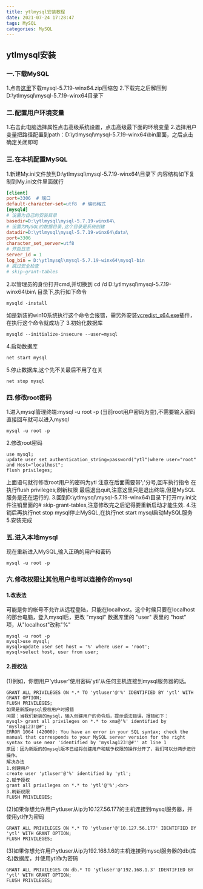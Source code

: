 ```yaml
---
title: ytlmysql安装教程
date: 2021-07-24 17:28:47
tags: MySQL
categories: MySQL
---
```


## ytlmysql安装
### 一.下载MySQL
1.点击[这里](https://dev.mysql.com/get/Downloads/MySQL-5.7/mysql-5.7.19-winx64.zip)下载mysql-5.7.19-winx64.zip压缩包
2.下载完之后解压到D:\ytlmysql\mysql-5.7.19-winx64目录下
### 二.配置用户环境变量
1.右击此电脑选择属性点击高级系统设置，点击高级最下面的环境变量
2.选择用户变量把路径配置到path：D:\ytlmysql\mysql-5.7.19-winx64\bin里面，之后点击确定关闭即可
### 三.在本机配置MySQL
1.新建My.ini文件放到D:\ytlmysql\mysql-5.7.19-winx64\目录下
内容结构如下复制到My.ini文件里面就行
```My.ini
[client]
port=3306  # 端口
default-character-set=utf8  # 编码格式
[mysqld]
# 设置为自己的安装目录
basedir=D:\ytlmysql\mysql-5.7.19-winx64\
# 设置为MySQL的数据目录,这个目录是系统创建
datadir=D:\ytlmysql\mysql-5.7.19-winx64\data\
port=3306
character_set_server=utf8
# 开启日志
server_id = 1
log_bin = D:\ytlmysql\mysql-5.7.19-winx64\mysql-bin
# 跳过安全检查
# skip-grant-tables
```
2.以管理员的身份打开cmd,并切换到 cd /d D:\ytlmysql\mysql-5.7.19-winx64\bin\ 目录下,执行如下命令
```shell
mysqld -install
```
如是新装的win10系统执行这个命令会报错，需另外安装[vcredist_x64.exe](https://github.com/YtlGitHub/YtlMySQL/blob/main/%E6%95%B0%E6%8D%AE%E5%BA%93%E5%AE%89%E8%A3%85%E6%95%99%E7%A8%8B/%E5%AE%89%E8%A3%85mysql%E5%87%BA%E9%94%99%E6%97%B6%E5%AE%89%E8%A3%85%E5%90%8E%E7%BD%AE%E5%B8%A6dll/vcredist_x64.exe)插件，在执行这个命令就成功了
3.初始化数据库
```shell
mysqld --initialize-insecure --user=mysql
```
4.启动数据库
```shell
net start mysql
```
5.停止数据库,这个先不关最后不用了在关
```shell
net stop mysql
```
### 四.修改root密码
1.进入mysql管理终端:mysql -u root -p (当前root用户密码为空),不需要输入密码直接回车就可以进入mysql
```shell
mysql -u root -p
```
2.修改root密码
```shell
use mysql;
update user set authentication_string=password("ytl")where user="root" and Host="localhost";
flush privileges;
```
上面语句就行修改root用户的密码为ytl
注意在后面需要带';'分号,回车执行指令
在执行flush privileges;刷新权限
最后退出quit,注意这里只是退出终端,但是MySQL服务是还在运行的.
3.回到D:\ytlmysql\mysql-5.7.19-winx64\目录下打开my.ini文件注销里面的# skip-grant-tables,注意修改完之后记得要重新启动才能生效.
4.注销后再执行net stop mysql停止MySQL,在执行net start mysql启动MySQL服务
5.安装完成
### 五.进入本地mysql
现在重新进入MySQL,输入正确的用户和密码
```shell
mysql -u root -p
```
### 六.修改权限让其他用户也可以连接你的mysql
#### 1.改表法
可能是你的帐号不允许从远程登陆，只能在localhost。这个时候只要在localhost的那台电脑，登入mysql后，更改 "mysql" 数据库里的 "user" 表里的 "host" 项，从"localhost"改称"%"
```shell
mysql -u root -p
mysql>use mysql;
mysql>update user set host = '%' where user = 'root';
mysql>select host, user from user;
```
#### 2.授权法
(1)例如，你想用户'ytluser'使用密码'ytl'从任何主机连接到mysql服务器的话。
```shell
GRANT ALL PRIVILEGES ON *.* TO 'ytluser'@'%' IDENTIFIED BY 'ytl' WITH GRANT OPTION;
FLUSH PRIVILEGES;
如果是新版mysql授权用户时报错
问题：当我们新装的mysql，输入创建用户的命令后，提示语法错误，报错如下：
mysql> grant all privileges on *.* to xma@'%' identified by 'myslag123!@#';
ERROR 1064 (42000): You have an error in your SQL syntax; check the manual that corresponds to your MySQL server version for the right syntax to use near 'identified by 'myslag123!@#'' at line 1
原因：因为新版的的mysql版本已经将创建用户和赋予权限的操作分开了，我们可以分两步进行操作。
解决办法
1.创建用户
create user 'ytluser'@'%' identified by 'ytl';
2.赋予授权
grant all privileges on *.* to 'ytl'@'%';<br>
3.刷新权限
FLUSH PRIVILEGES;
```
(2)如果你想允许用户ytluser从ip为10.127.56.177的主机连接到mysql服务器，并使用ytl作为密码
```shell
GRANT ALL PRIVILEGES ON *.* TO 'ytluser'@'10.127.56.177' IDENTIFIED BY 'ytl' WITH GRANT OPTION;
FLUSH PRIVILEGES;
```

(3)如果你想允许用户ytluser从ip为192.168.1.6的主机连接到mysql服务器的db(库名)数据库，并使用ytl作为密码
```shell
GRANT ALL PRIVILEGES ON db.* TO 'ytluser'@'192.168.1.3' IDENTIFIED BY 'ytl' WITH GRANT OPTION;
FLUSH PRIVILEGES;
```
